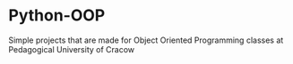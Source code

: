 # Python-OOP
Simple projects that are made for Object Oriented Programming classes at Pedagogical University of Cracow
